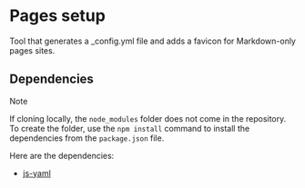 # Pages setup
Tool that generates a _config.yml file and adds a favicon for Markdown-only pages sites.
## Dependencies
> [!NOTE]
> If cloning locally, the `node_modules` folder does not come in the repository. To create the folder, use the `npm install` command to install the dependencies from the `package.json` file.

Here are the dependencies:
- [js-yaml](https://https://www.npmjs.com/package/js-yaml)